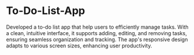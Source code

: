 # To-Do-List-App
Developed a to-do list app that help users to efficiently manage tasks. With a clean, intuitive interface, it supports adding, editing, and removing tasks, ensuring seamless organization and tracking. The app's responsive design adapts to various screen sizes, enhancing user productivity.
